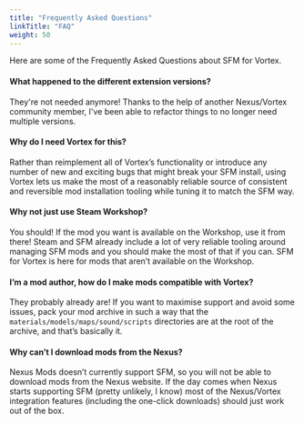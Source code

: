 ```yaml
---
title: "Frequently Asked Questions"
linkTitle: "FAQ"
weight: 50
---
```


Here are some of the Frequently Asked Questions about SFM for Vortex.

#### What happened to the different extension versions?

They're not needed anymore! Thanks to the help of another Nexus/Vortex community member, I've been able to refactor things to no longer need multiple versions.

#### Why do I need Vortex for this?

Rather than reimplement all of Vortex’s functionality or introduce any number of new and exciting bugs that might break your SFM install, using Vortex lets us make the most of a reasonably reliable source of consistent and reversible mod installation tooling while tuning it to match the SFM way.

#### Why not just use Steam Workshop?

You should! If the mod you want is available on the Workshop, use it from there! Steam and SFM already include a lot of very reliable tooling around managing SFM mods and you should make the most of that if you can. SFM for Vortex is here for mods that aren’t available on the Workshop.

#### I’m a mod author, how do I make mods compatible with Vortex?

They probably already are! If you want to maximise support and avoid some issues, pack your mod archive in such a way that the `materials/models/maps/sound/scripts` directories are at the root of the archive, and that’s basically it.

#### Why can’t I download mods from the Nexus?

Nexus Mods doesn’t currently support SFM, so you will not be able to download mods from the Nexus website. If the day comes when Nexus starts supporting SFM (pretty unlikely, I know) most of the Nexus/Vortex integration features (including the one-click downloads) should just work out of the box.
